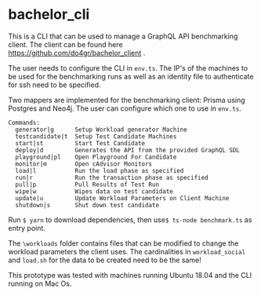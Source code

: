 # bachelor_cli

This is a CLI that can be used to manage a GraphQL API benchmarking client. The client can be found here https://github.com/do4gr/bachelor_client .

The user needs to configure the CLI in `env.ts`. The IP's of the machines to be used for the benchmarking runs as well as an identity file to authenticate for ssh need to be specified. 

Two mappers are implemented for the benchmarking client: Prisma using Postgres and Neo4j. The user can configure which one to use in `env.ts`.

```
Commands:
  generator|g      Setup Workload generator Machine
  testcandidate|t  Setup Test Candidate Machines
  start|st         Start Test Candidate
  deploy|d         Generates the API from the provided GraphQL SDL
  playground|pl    Open Playground For Candidate
  monitor|m        Open cAdvisor Monitors
  load|l           Run the load phase as specified
  run|r            Run the transaction phase as specified
  pull|p           Pull Results of Test Run
  wipe|w           Wipes data on test candidate
  update|u         Update Workload Parameters on Client Machine
  shutdown|s       Shut down test candidate
```

Run `$ yarn` to download dependencies, then use`$ ts-node benchmark.ts` as entry point. 

The `\workloads` folder contains files that can be modified to change the workload parameters the client uses. The cardinalities in `workload_social` and `load.sh` for the data to be created need to be the same!

This prototype was tested with machines running Ubuntu 18.04 and the CLI running on Mac Os. 

